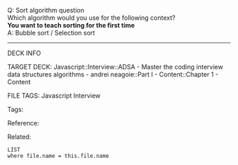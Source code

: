 Q: Sort algorithm question  
Which algorithm would you use for the following context?  
**You want to teach sorting for the first time**  
A: Bubble sort / Selection sort
<!--ID: 1690032123441-->

---

DECK INFO

TARGET DECK: Javascript::Interview::ADSA - Master the coding interview data structures algorithms - andrei neagoie::Part I - Content::Chapter 1 - Content

FILE TAGS: Javascript Interview

Tags:

Reference:

Related:

```dataview
LIST
where file.name = this.file.name
```
